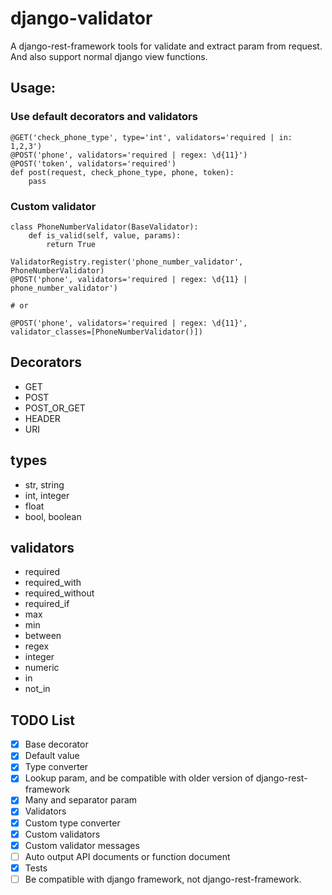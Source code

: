 # django-validator

A django-rest-framework tools for validate and extract param from request.
And also support normal django view functions.

## Usage:

### Use default decorators and validators
```
@GET('check_phone_type', type='int', validators='required | in: 1,2,3')
@POST('phone', validators='required | regex: \d{11}')
@POST('token', validators='required')
def post(request, check_phone_type, phone, token):
    pass
```

### Custom validator
```
class PhoneNumberValidator(BaseValidator):
    def is_valid(self, value, params):
        return True

ValidatorRegistry.register('phone_number_validator', PhoneNumberValidator)
@POST('phone', validators='required | regex: \d{11} | phone_number_validator')

# or

@POST('phone', validators='required | regex: \d{11}', validator_classes=[PhoneNumberValidator()])
```


## Decorators
- GET
- POST
- POST_OR_GET
- HEADER
- URI

## types
- str, string
- int, integer
- float
- bool, boolean

## validators
- required
- required_with
- required_without
- required_if
- max
- min
- between
- regex
- integer
- numeric
- in
- not_in


## TODO List

- [x] Base decorator
- [x] Default value
- [x] Type converter
- [x] Lookup param, and be compatible with older version of django-rest-framework
- [x] Many and separator param
- [x] Validators
- [x] Custom type converter
- [x] Custom validators
- [x] Custom validator messages
- [ ] Auto output API documents or function document
- [x] Tests
- [ ] Be compatible with django framework, not django-rest-framework.